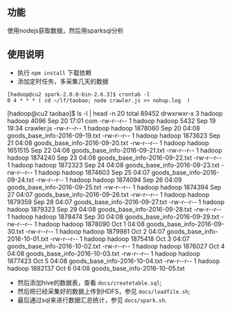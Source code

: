 ## 功能

使用nodejs获取数据，然后用sparksql分析

## 使用说明

* 执行 `npm install` 下载依赖
* 添加定时任务，多采集几天的数据

```
[hadoop@cu2 spark-2.0.0-bin-2.6.3]$ crontab -l
0 4 * * * ( cd ~/lf/taobao; node crawler.js >> nohup.log  )
```

[hadoop@cu2 taobao]$ ls -l | head -n 20
total 89452
drwxrwxr-x   3 hadoop hadoop    4096 Sep 20 17:01 com
-rw-r--r--   1 hadoop hadoop    5432 Sep 19 19:34 crawler.js
-rw-r--r--   1 hadoop hadoop 1878060 Sep 20 04:08 goods_base_info-2016-09-19.txt
-rw-r--r--   1 hadoop hadoop 1873623 Sep 21 04:08 goods_base_info-2016-09-20.txt
-rw-r--r--   1 hadoop hadoop 1651515 Sep 22 04:08 goods_base_info-2016-09-21.txt
-rw-r--r--   1 hadoop hadoop 1874240 Sep 23 04:08 goods_base_info-2016-09-22.txt
-rw-r--r--   1 hadoop hadoop 1872323 Sep 24 04:08 goods_base_info-2016-09-23.txt
-rw-r--r--   1 hadoop hadoop 1874603 Sep 25 04:07 goods_base_info-2016-09-24.txt
-rw-r--r--   1 hadoop hadoop 1874094 Sep 26 04:09 goods_base_info-2016-09-25.txt
-rw-r--r--   1 hadoop hadoop 1874394 Sep 27 04:07 goods_base_info-2016-09-26.txt
-rw-r--r--   1 hadoop hadoop 1879359 Sep 28 04:07 goods_base_info-2016-09-27.txt
-rw-r--r--   1 hadoop hadoop 1879323 Sep 29 04:08 goods_base_info-2016-09-28.txt
-rw-r--r--   1 hadoop hadoop 1878474 Sep 30 04:08 goods_base_info-2016-09-29.txt
-rw-r--r--   1 hadoop hadoop 1878090 Oct  1 04:08 goods_base_info-2016-09-30.txt
-rw-r--r--   1 hadoop hadoop 1879981 Oct  2 04:07 goods_base_info-2016-10-01.txt
-rw-r--r--   1 hadoop hadoop 1875418 Oct  3 04:07 goods_base_info-2016-10-02.txt
-rw-r--r--   1 hadoop hadoop 1876027 Oct  4 04:08 goods_base_info-2016-10-03.txt
-rw-r--r--   1 hadoop hadoop 1877423 Oct  5 04:08 goods_base_info-2016-10-04.txt
-rw-r--r--   1 hadoop hadoop 1882137 Oct  6 04:08 goods_base_info-2016-10-05.txt

* 然后添加hive的数据表，查看 `docs/createtable.sql`;
* 然后把已经采集好的数据上传到HDFS，参见 `docs/loadfile.sh`;
* 最后通过sql来进行数据汇总统计，参见 `docs/spark.sh`.

